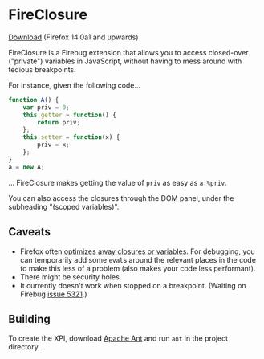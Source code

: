 FireClosure
===========
[Download](http://simonsoftware.se/other/fb/fireclosure-0.2b3.xpi) (Firefox 14.0a1 and upwards)

FireClosure is a Firebug extension that allows you to access closed-over ("private") variables in JavaScript, without having to mess around with tedious breakpoints.

For instance, given the following code...

``` javascript
function A() {
    var priv = 0;
    this.getter = function() {
        return priv;
    };
    this.setter = function(x) {
        priv = x;
    };
}
a = new A;
```
... FireClosure makes getting the value of `priv` as easy as `a.%priv`.

You can also access the closures through the DOM panel, under the subheading "(scoped variables)".

Caveats
-------
- Firefox often [optimizes away closures or variables](https://developer.mozilla.org/En/SpiderMonkey/Internals/Functions#Script_functions). For debugging, you can temporarily add some `eval`s around the relevant places in the code to make this less of a problem (also makes your code less performant).
- There might be security holes.
- It currently doesn't work when stopped on a breakpoint. (Waiting on Firebug [issue 5321](http://code.google.com/p/fbug/issues/detail?id=5321).)

Building
--------
To create the XPI, download [Apache Ant](http://ant.apache.org/) and run `ant` in the project directory.
